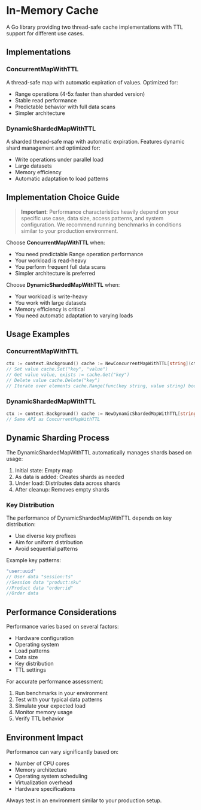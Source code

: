 # In-Memory Cache

A Go library providing two thread-safe cache implementations with TTL support for different use cases.

## Implementations

### ConcurrentMapWithTTL

A thread-safe map with automatic expiration of values. Optimized for:
- Range operations (4-5x faster than sharded version)
- Stable read performance
- Predictable behavior with full data scans
- Simpler architecture

### DynamicShardedMapWithTTL

A sharded thread-safe map with automatic expiration. Features dynamic shard management and optimized for:
- Write operations under parallel load
- Large datasets
- Memory efficiency
- Automatic adaptation to load patterns

## Implementation Choice Guide

> **Important**: Performance characteristics heavily depend on your specific use case, data size, access patterns, and system configuration. We recommend running benchmarks in conditions similar to your production environment.

Choose **ConcurrentMapWithTTL** when:
- You need predictable Range operation performance
- Your workload is read-heavy
- You perform frequent full data scans
- Simpler architecture is preferred

Choose **DynamicShardedMapWithTTL** when:
- Your workload is write-heavy
- You work with large datasets
- Memory efficiency is critical
- You need automatic adaptation to varying loads

## Usage Examples

### ConcurrentMapWithTTL

```go
ctx := context.Background() cache := NewConcurrentMapWithTTL[string](ctx, 5_time.Minute, 1_time.Minute)
// Set value cache.Set("key", "value")
// Get value value, exists := cache.Get("key")
// Delete value cache.Delete("key")
// Iterate over elements cache.Range(func(key string, value string) bool { // Process key-value pair return true // continue iteration })
```

### DynamicShardedMapWithTTL

```go
ctx := context.Background() cache := NewDynamicShardedMapWithTTL[string](ctx, 5_time.Minute, 1_time.Minute)
// Same API as ConcurrentMapWithTTL
```


## Dynamic Sharding Process

The DynamicShardedMapWithTTL automatically manages shards based on usage:

1. Initial state: Empty map
2. As data is added: Creates shards as needed
3. Under load: Distributes data across shards
4. After cleanup: Removes empty shards

### Key Distribution

The performance of DynamicShardedMapWithTTL depends on key distribution:
- Use diverse key prefixes
- Aim for uniform distribution
- Avoid sequential patterns

Example key patterns:

```go
"user:uuid" 
// User data "session:ts" 
//Session data "product:sku" 
//Product data "order:id" 
//Order data
```

## Performance Considerations

Performance varies based on several factors:
- Hardware configuration
- Operating system
- Load patterns
- Data size
- Key distribution
- TTL settings

For accurate performance assessment:
1. Run benchmarks in your environment
2. Test with your typical data patterns
3. Simulate your expected load
4. Monitor memory usage
5. Verify TTL behavior


## Environment Impact

Performance can vary significantly based on:
- Number of CPU cores
- Memory architecture
- Operating system scheduling
- Virtualization overhead
- Hardware specifications

Always test in an environment similar to your production setup.